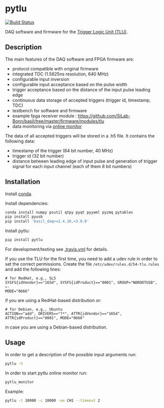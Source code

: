 # pytlu

[![Build Status](https://travis-ci.org/SiLab-Bonn/pytlu.svg?branch=master)](https://travis-ci.org/SiLab-Bonn/pytlu)

DAQ software and firmware for the [Trigger Logic Unit (TLU)](https://twiki.cern.ch/twiki/bin/view/MimosaTelescope/TLU).

## Description

The main features of the DAQ software and FPGA firmware are:

- protocol compatible with original firmware 
- integrated TDC (1.5625ns resolution, 640 MHz)
- configurable input inversion
- configurable input acceptance based on the pulse width
- trigger acceptance based on the distance of the input pulse leading edge
- continuous data storage of accepted triggers (trigger id, timestamp, TDC)
- testbench for software and firmware
- example fpga receiver module : https://github.com/SiLab-Bonn/basil/tree/master/firmware/modules/tlu
- data monitoring via [online monitor](https://github.com/SiLab-Bonn/online_monitor)

The data of all accepted triggers will be stored in a .h5 file. It contains the following data:

- timestamp of the trigger (64 bit number, 40 MHz)
- trigger id (32 bit number)
- distance between leading edge of input pulse and generation of trigger signal for each input channel (each of them 8 bit numbers)

## Installation

Install [conda](http://conda.pydata.org).

Install dependencies:
```bash
conda install numpy psutil qtpy pyqt pyyaml pyzmq pytables
pip install pyusb
pip install 'basil_daq>=2.4.10,<3.0.0'
```

Install pytlu:
```bash
pip install pytlu
```

For development/testing see [.travis.yml](https://github.com/SiLab-Bonn/pytlu/blob/master/.travis.yml) for details.


If you use the TLU for the first time, you need to add a udev rule in order to set the correct permissions. Create the file `/etc/udev/rules.d/54-tlu.rules` and add the following lines:

```
# for RedHat, e.g., SL5
SYSFS{idVendor}=="165d", SYSFS{idProduct}=="0001", GROUP="NOROOTUSB", ←-
MODE="0666"
```
if you are using a RedHat-based distribution or:
```
# for Debian, e.g., Ubuntu
ACTION=="add", DRIVERS=="?*", ATTR{idVendor}=="165d",
ATTR{idProduct}=="0001", MODE="0666"
```
in case you are using a Debian-based distribution.

## Usage

In order to get a description of the possible input arguments run:
```bash
pytlu -h
```

In order to start pytlu online monitor run:
```bash
pytlu_monitor
```

Example:
```bash
pytlu -t 10000 -c 10000 -oe CH1 --timeout 2
```
